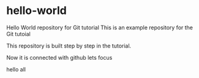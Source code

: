 # hello-world
Hello World repository for Git tutorial
This is an example repository for the Git tutoial

This repository is built step by step in the tutorial.

Now it is connected with github lets focus

hello all
